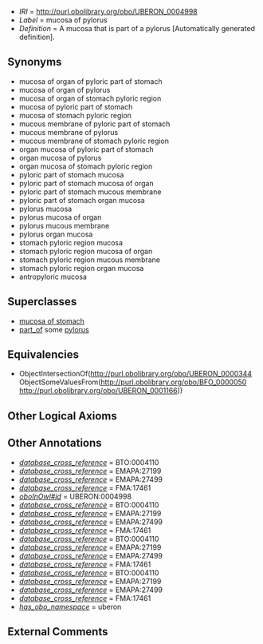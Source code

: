  * *IRI* = http://purl.obolibrary.org/obo/UBERON_0004998
 * *Label* = mucosa of pylorus
 * *Definition* = A mucosa that is part of a pylorus [Automatically generated definition].

## Synonyms

 * mucosa of organ of pyloric part of stomach
 * mucosa of organ of pylorus
 * mucosa of organ of stomach pyloric region
 * mucosa of pyloric part of stomach
 * mucosa of stomach pyloric region
 * mucous membrane of pyloric part of stomach
 * mucous membrane of pylorus
 * mucous membrane of stomach pyloric region
 * organ mucosa of pyloric part of stomach
 * organ mucosa of pylorus
 * organ mucosa of stomach pyloric region
 * pyloric part of stomach mucosa
 * pyloric part of stomach mucosa of organ
 * pyloric part of stomach mucous membrane
 * pyloric part of stomach organ mucosa
 * pylorus mucosa
 * pylorus mucosa of organ
 * pylorus mucous membrane
 * pylorus organ mucosa
 * stomach pyloric region mucosa
 * stomach pyloric region mucosa of organ
 * stomach pyloric region mucous membrane
 * stomach pyloric region organ mucosa
 * antropyloric mucosa

## Superclasses

 * [mucosa of stomach](../../UBERON/99/UBERON_0001199.md)
 * [part_of](../../BFO/50/BFO_0000050.md) some [pylorus](../../UBERON/66/UBERON_0001166.md)

## Equivalencies

 * ObjectIntersectionOf(<http://purl.obolibrary.org/obo/UBERON_0000344> ObjectSomeValuesFrom(<http://purl.obolibrary.org/obo/BFO_0000050> <http://purl.obolibrary.org/obo/UBERON_0001166>))

## Other Logical Axioms


## Other Annotations

 * *[database_cross_reference](../../ef/oboInOwl#hasDbXref.md)* = BTO:0004110
 * *[database_cross_reference](../../ef/oboInOwl#hasDbXref.md)* = EMAPA:27199
 * *[database_cross_reference](../../ef/oboInOwl#hasDbXref.md)* = EMAPA:27499
 * *[database_cross_reference](../../ef/oboInOwl#hasDbXref.md)* = FMA:17461
 * *[oboInOwl#id](../../id/oboInOwl#id.md)* = UBERON:0004998
 * *[database_cross_reference](../../ef/oboInOwl#hasDbXref.md)* = BTO:0004110
 * *[database_cross_reference](../../ef/oboInOwl#hasDbXref.md)* = EMAPA:27199
 * *[database_cross_reference](../../ef/oboInOwl#hasDbXref.md)* = EMAPA:27499
 * *[database_cross_reference](../../ef/oboInOwl#hasDbXref.md)* = FMA:17461
 * *[database_cross_reference](../../ef/oboInOwl#hasDbXref.md)* = BTO:0004110
 * *[database_cross_reference](../../ef/oboInOwl#hasDbXref.md)* = EMAPA:27199
 * *[database_cross_reference](../../ef/oboInOwl#hasDbXref.md)* = EMAPA:27499
 * *[database_cross_reference](../../ef/oboInOwl#hasDbXref.md)* = FMA:17461
 * *[database_cross_reference](../../ef/oboInOwl#hasDbXref.md)* = BTO:0004110
 * *[database_cross_reference](../../ef/oboInOwl#hasDbXref.md)* = EMAPA:27199
 * *[database_cross_reference](../../ef/oboInOwl#hasDbXref.md)* = EMAPA:27499
 * *[database_cross_reference](../../ef/oboInOwl#hasDbXref.md)* = FMA:17461
 * *[has_obo_namespace](../../ce/oboInOwl#hasOBONamespace.md)* = uberon

## External Comments

